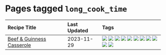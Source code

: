 # Pages tagged `long_cook_time`

|Recipe Title|Last Updated|Tags
|:---|:---|:---|
|[Beef & Guinness Casserole](../recipes/beefandguinnesscasserole.md)|2023-11-29|[![](https://img.shields.io/badge/tag-amazing-d4602a)](../tags/amazing.md) [![](https://img.shields.io/badge/tag-baked-062ab)](../tags/baked.md) [![](https://img.shields.io/badge/tag-beef-427cd)](../tags/beef.md) [![](https://img.shields.io/badge/tag-casserole-d5a11)](../tags/casserole.md) [![](https://img.shields.io/badge/tag-guinness-6d71)](../tags/guinness.md) [![](https://img.shields.io/badge/tag-irish-32613c)](../tags/irish.md) [![](https://img.shields.io/badge/tag-large_quantity-659a8f)](../tags/large_quantity.md) [![](https://img.shields.io/badge/tag-long_cook_time-5d33f3)](../tags/long_cook_time.md) [![](https://img.shields.io/badge/tag-long_prep_time-cb29b)](../tags/long_prep_time.md) [![](https://img.shields.io/badge/tag-messy-8ce73b)](../tags/messy.md) [![](https://img.shields.io/badge/tag-tricky-8344b1)](../tags/tricky.md)|